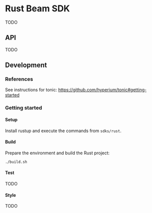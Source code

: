 <!--
    Licensed to the Apache Software Foundation (ASF) under one
    or more contributor license agreements.  See the NOTICE file
    distributed with this work for additional information
    regarding copyright ownership.  The ASF licenses this file
    to you under the Apache License, Version 2.0 (the
    "License"); you may not use this file except in compliance
    with the License.  You may obtain a copy of the License at

      http://www.apache.org/licenses/LICENSE-2.0

    Unless required by applicable law or agreed to in writing,
    software distributed under the License is distributed on an
    "AS IS" BASIS, WITHOUT WARRANTIES OR CONDITIONS OF ANY
    KIND, either express or implied.  See the License for the
    specific language governing permissions and limitations
    under the License.
-->

# Rust Beam SDK
TODO

## API
TODO

## Development

### References

See instructions for tonic: https://github.com/hyperium/tonic#getting-started

### Getting started

#### Setup

Install rustup and execute the commands from `sdks/rust`.

#### Build

Prepare the environment and build the Rust project:

```
./build.sh
```

#### Test
TODO

#### Style
TODO